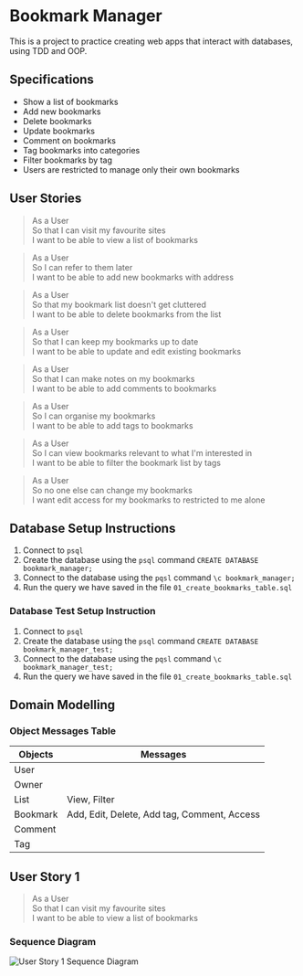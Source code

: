 # Bookmark Manager

This is a project to practice creating web apps that interact with databases, using TDD and OOP.

## Specifications

- Show a list of bookmarks
- Add new bookmarks
- Delete bookmarks
- Update bookmarks
- Comment on bookmarks
- Tag bookmarks into categories
- Filter bookmarks by tag
- Users are restricted to manage only their own bookmarks

## User Stories

> As a User  
> So that I can visit my favourite sites  
> I want to be able to view a list of bookmarks

> As a User  
> So I can refer to them later  
> I want to be able to add new bookmarks with address

> As a User  
> So that my bookmark list doesn't get cluttered  
> I want to be able to delete bookmarks from the list

> As a User  
> So that I can keep my bookmarks up to date  
> I want to be able to update and edit existing bookmarks

> As a User  
> So that I can make notes on my bookmarks  
> I want to be able to add comments to bookmarks

> As a User  
> So I can organise my bookmarks  
> I want to be able to add tags to bookmarks

> As a User  
> So I can view bookmarks relevant to what I'm interested in  
> I want to be able to filter the bookmark list by tags

> As a User  
> So no one else can change my bookmarks  
> I want edit access for my bookmarks to restricted to me alone

## Database Setup Instructions

1. Connect to `psql`
2. Create the database using the `psql` command `CREATE DATABASE bookmark_manager;`
3. Connect to the database using the `pqsl` command `\c bookmark_manager;`
4. Run the query we have saved in the file `01_create_bookmarks_table.sql`


### Database Test Setup Instruction
1. Connect to `psql`
2. Create the database using the `psql` command `CREATE DATABASE bookmark_manager_test;`
3. Connect to the database using the `pqsl` command `\c bookmark_manager_test;`
4. Run the query we have saved in the file `01_create_bookmarks_table.sql`

## Domain Modelling

### Object Messages Table

| Objects  | Messages                                    |
| -------- | ------------------------------------------- |
| User     |                                             |
| Owner    |                                             |
| List     | View, Filter                                |
| Bookmark | Add, Edit, Delete, Add tag, Comment, Access |
| Comment  |                                             |
| Tag      |                                             |

## User Story 1

> As a User  
> So that I can visit my favourite sites  
> I want to be able to view a list of bookmarks

### Sequence Diagram

![User Story 1 Sequence Diagram][User Story 1 Sequence Diagram]

<!--  Links -->

[User Story 1 Sequence Diagram]: https://mermaid.ink/img/eyJjb2RlIjoic2VxdWVuY2VEaWFncmFtXG5cdCBDbGllbnQtPj5Db250cm9sbGVyOiBIVFRQIEdFVCByZXF1ZXN0XG5cdCBDb250cm9sbGVyLT4-TW9kZWw6IGdpdmUgbWUgYWxsIGJvb2ttYXJrc1xuXHQgTW9kZWwtPj5Db250cm9sbGVyOiByZXR1cm5zIGFsbCBib29rbWFya3Ncblx0IENvbnRyb2xsZXItPj5WaWV3OiBlbWJlZCBib29rbWFya3Ncblx0IFZpZXctPj5Db250cm9sbGVyOiBodG1sXG5cdCBDb250cm9sbGVyLT4-Q2xpZW50OiBIVFRQIFJlc3BvbnNlXG5cdCIsIm1lcm1haWQiOnsidGhlbWUiOiJkZWZhdWx0In0sInVwZGF0ZUVkaXRvciI6ZmFsc2V9